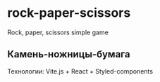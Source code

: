 # rock-paper-scissors
Rock, paper, scissors  simple game

## Камень-ножницы-бумага
Технологии: Vite.js + React + Styled-components
